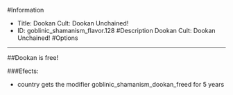 #Information
 - Title: Dookan Cult: Dookan Unchained!
 - ID: goblinic_shamanism_flavor.128
#Description
Dookan Cult: Dookan Unchained!
#Options

___
##Dookan is free!

###Efects:<ul><li>country gets the modifier goblinic_shamanism_dookan_freed for 5 years</li></ul>
